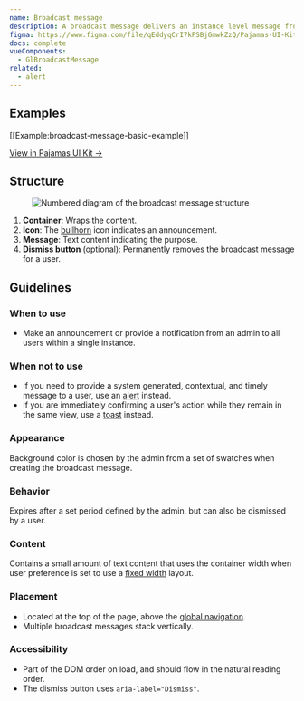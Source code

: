 ```yaml
---
name: Broadcast message
description: A broadcast message delivers an instance level message from the admin to all users.
figma: https://www.figma.com/file/qEddyqCrI7kPSBjGmwkZzQ/Pajamas-UI-Kit?node-id=425%3A6
docs: complete
vueComponents:
  - GlBroadcastMessage
related:
  - alert
---
```


## Examples

[[Example:broadcast-message-basic-example]]

[View in Pajamas UI Kit →](https://www.figma.com/file/qEddyqCrI7kPSBjGmwkZzQ/Pajamas-UI-Kit-Beta?node-id=1501%3A1583)

## Structure

<figure class="figure" role="figure" aria-label="Broadcast message structure">
  <img class="figure-img" src="/img/broadcast-message-structure.svg" alt="Numbered diagram of the broadcast message structure" role="img" />
</figure>

1. **Container**: Wraps the content.
1. **Icon**: The [bullhorn](http://gitlab-org.gitlab.io/gitlab-svgs/?q=~bullhorn) icon indicates an announcement.
1. **Message**: Text content indicating the purpose.
1. **Dismiss button** (optional): Permanently removes the broadcast message for a user.

## Guidelines

### When to use

- Make an announcement or provide a notification from an admin to all users within a single instance.

### When not to use

- If you need to provide a system generated, contextual, and timely message to a user, use an [alert](/components/alert) instead.
- If you are immediately confirming a user's action while they remain in the same view, use a [toast](/components/toast) instead.

### Appearance

Background color is chosen by the admin from a set of swatches when creating the broadcast message.

### Behavior

Expires after a set period defined by the admin, but can also be dismissed by a user.

### Content

Contains a small amount of text content that uses the container width when user preference is set to use a [fixed width](https://docs.gitlab.com/ee/user/profile/preferences.html#layout-width) layout.

### Placement

- Located at the top of the page, above the [global navigation](/regions/navigation).
- Multiple broadcast messages stack vertically.

### Accessibility

- Part of the DOM order on load, and should flow in the natural reading order.
- The dismiss button uses `aria-label="Dismiss"`.
